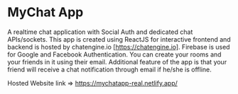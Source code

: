 # MyChat App

A realtime chat application with Social Auth and dedicated chat APIs/sockets. This app is created using ReactJS for interactive frontend and backend is hosted by chatengine.io [https://chatengine.io]. Firebase is used for Google and Facebook Authentication. You can create your rooms and your friends in it using their email. Additional feature of the app is that your friend will receive a chat notification through email if he/she is offline.

Hosted Website link => https://mychatapp-real.netlify.app/


